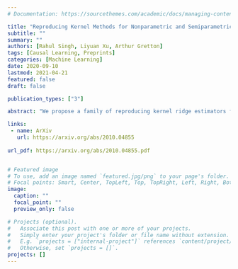 ```yaml
---
# Documentation: https://sourcethemes.com/academic/docs/managing-content/

title: "Reproducing Kernel Methods for Nonparametric and Semiparametric Treatment Effects"
subtitle: ""
summary: ""
authors: [Rahul Singh, Liyuan Xu, Arthur Gretton]
tags: [Causal Learning, Preprints]
categories: [Machine Learning]
date: 2020-09-10
lastmod: 2021-04-21
featured: false
draft: false

publication_types: ["3"]

abstract: "We propose a family of reproducing kernel ridge estimators for nonparametric and semiparametric policy evaluation. The framework includes (i) treatment effects of the population, of subpopulations, and of alternative populations; (ii) the decomposition of a total effect into a direct effect and an indirect effect (mediated by a particular mechanism); and (iii) effects of sequences of treatments. Treatment and covariates may be discrete or continuous, and low, high, or infinite dimensional. We consider estimation of means, increments, and distributions of counterfactual outcomes. Each estimator is an inner product in a reproducing kernel Hilbert space (RKHS), with a one line, closed form solution. For the nonparametric case, we prove uniform consistency and provide finite sample rates of convergence. For the semiparametric case, we prove root n consistency, Gaussian approximation, and semiparametric efficiency by finite sample arguments. We evaluate our estimators in simulations then estimate continuous, heterogeneous, incremental, and mediated treatment effects of the US Jobs Corps training program for disadvantaged youth."

links:
 - name: ArXiv
   url: https://arxiv.org/abs/2010.04855
   
url_pdf: https://arxiv.org/abs/2010.04855.pdf


# Featured image
# To use, add an image named `featured.jpg/png` to your page's folder.
# Focal points: Smart, Center, TopLeft, Top, TopRight, Left, Right, BottomLeft, Bottom, BottomRight.
image:
  caption: ""
  focal_point: ""
  preview_only: false

# Projects (optional).
#   Associate this post with one or more of your projects.
#   Simply enter your project's folder or file name without extension.
#   E.g. `projects = ["internal-project"]` references `content/project/deep-learning/index.md`.
#   Otherwise, set `projects = []`.
projects: []
---
```

